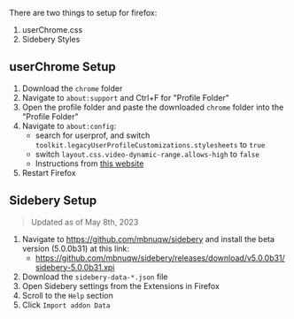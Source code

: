 There are two things to setup for firefox:

1. userChrome.css
2. Sidebery Styles

## userChrome Setup

1. Download the `chrome` folder
2. Navigate to `about:support` and Ctrl+F for "Profile Folder"
3. Open the profile folder and paste the downloaded `chrome` folder into the "Profile Folder"
4. Navigate to `about:config`:
    - search for userprof, and switch `toolkit.legacyUserProfileCustomizations.stylesheets` to `true`
    - switch `layout.css.video-dynamic-range.allows-high` to `false`
    - Instructions from [this website](https://www.userchrome.org/how-create-userchrome-css.html)
5. Restart Firefox

## Sidebery Setup

>Updated as of May 8th, 2023

1. Navigate to https://github.com/mbnuqw/sidebery and install the beta version (5.0.0b31) at this link:
	- https://github.com/mbnuqw/sidebery/releases/download/v5.0.0b31/sidebery-5.0.0b31.xpi
2. Download the `sidebery-data-*.json` file
3. Open Sidebery settings from the Extensions in Firefox
4. Scroll to the `Help` section
5. Click `Import addon Data` 
